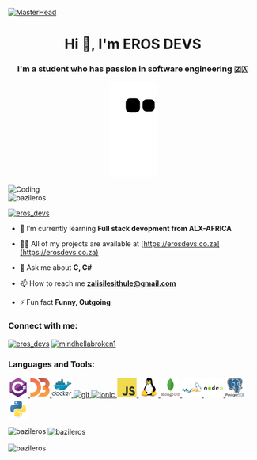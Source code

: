 [![MasterHead](https://images.pexels.com/photos/15791540/pexels-photo-15791540.png?auto=compress&cs=tinysrgb&w=1260&h=750&dpr=2)](https://github.com/bazileros)<h1 align="center">Hi 👋, I'm EROS DEVS</h1>
<h3 align="center">I'm a student who has passion in software engineering  🇿🇦</h3>
</h2>
<p align="center">
  <img src="https://github.com/elvisndungu/elvisndungu/raw/output/github-contribution-grid-snake.svg" alt="snake"></center>
</p>
<img align="right" alt="Coding" width="3000"<img src='https://www.linkpicture.com/q/20230303_103229_0000.png' type='image'></a>

<p align="left"> <img src="https://komarev.com/ghpvc/?username=bazileros&label=Profile%20visits&color=00ff00&style=flat-square" alt="bazileros" /> </p>

<p align="left"> <a href="https://twitter.com/eros_devs" target="blank"><img src="https://img.shields.io/twitter/follow/eros_devs?logo=twitter&style=for-the-badge" alt="eros_devs" /></a> </p>

- 🌱 I’m currently learning **Full stack devopment from ALX-AFRICA**

- 👨‍💻 All of my projects are available at [https://erosdevs.co.za](https://erosdevs.co.za)

- 💬 Ask me about **C, C#**

- 📫 How to reach me **zalisilesithule@gmail.com**

- ⚡ Fun fact **Funny, Outgoing**

<h3 align="left">Connect with me:</h3>
<p align="left">
<a href="https://twitter.com/eros_devs" target="blank"><img align="center" src="https://raw.githubusercontent.com/rahuldkjain/github-profile-readme-generator/master/src/images/icons/Social/twitter.svg" alt="eros_devs" height="30" width="40" /></a>
<a href="https://instagram.com/mindhellabroken1" target="blank"><img align="center" src="https://raw.githubusercontent.com/rahuldkjain/github-profile-readme-generator/master/src/images/icons/Social/instagram.svg" alt="mindhellabroken1" height="30" width="40" /></a>
</p>

<h3 align="left">Languages and Tools:</h3>
<p align="left"> <a href="https://www.w3schools.com/cs/" target="_blank" rel="noreferrer"> <img src="https://raw.githubusercontent.com/devicons/devicon/master/icons/csharp/csharp-original.svg" alt="csharp" width="40" height="40"/> </a> <a href="https://d3js.org/" target="_blank" rel="noreferrer"> <img src="https://raw.githubusercontent.com/devicons/devicon/master/icons/d3js/d3js-original.svg" alt="d3js" width="40" height="40"/> </a> <a href="https://www.docker.com/" target="_blank" rel="noreferrer"> <img src="https://raw.githubusercontent.com/devicons/devicon/master/icons/docker/docker-original-wordmark.svg" alt="docker" width="40" height="40"/> </a> <a href="https://git-scm.com/" target="_blank" rel="noreferrer"> <img src="https://www.vectorlogo.zone/logos/git-scm/git-scm-icon.svg" alt="git" width="40" height="40"/> </a> <a href="https://ionicframework.com" target="_blank" rel="noreferrer"> <img src="https://upload.wikimedia.org/wikipedia/commons/d/d1/Ionic_Logo.svg" alt="ionic" width="40" height="40"/> </a> <a href="https://developer.mozilla.org/en-US/docs/Web/JavaScript" target="_blank" rel="noreferrer"> <img src="https://raw.githubusercontent.com/devicons/devicon/master/icons/javascript/javascript-original.svg" alt="javascript" width="40" height="40"/> </a> <a href="https://www.linux.org/" target="_blank" rel="noreferrer"> <img src="https://raw.githubusercontent.com/devicons/devicon/master/icons/linux/linux-original.svg" alt="linux" width="40" height="40"/> </a> <a href="https://www.mongodb.com/" target="_blank" rel="noreferrer"> <img src="https://raw.githubusercontent.com/devicons/devicon/master/icons/mongodb/mongodb-original-wordmark.svg" alt="mongodb" width="40" height="40"/> </a> <a href="https://www.mysql.com/" target="_blank" rel="noreferrer"> <img src="https://raw.githubusercontent.com/devicons/devicon/master/icons/mysql/mysql-original-wordmark.svg" alt="mysql" width="40" height="40"/> </a> <a href="https://nodejs.org" target="_blank" rel="noreferrer"> <img src="https://raw.githubusercontent.com/devicons/devicon/master/icons/nodejs/nodejs-original-wordmark.svg" alt="nodejs" width="40" height="40"/> </a> <a href="https://www.postgresql.org" target="_blank" rel="noreferrer"> <img src="https://raw.githubusercontent.com/devicons/devicon/master/icons/postgresql/postgresql-original-wordmark.svg" alt="postgresql" width="40" height="40"/> </a> <a href="https://www.python.org" target="_blank" rel="noreferrer"> <img src="https://raw.githubusercontent.com/devicons/devicon/master/icons/python/python-original.svg" alt="python" width="40" height="40"/> </a> </p>

<p><img align="left" src="https://github-readme-stats.vercel.app/api/top-langs?username=bazileros&show_icons=true&theme=cobalt&hide_border=true&locale=en&layout=compact" alt="bazileros" /></p>

<p>&nbsp;<img align="center" src="https://github-readme-stats.vercel.app/api?username=bazileros&show_icons=true&title_color=000000&text_color=ffffff&bg_color=05013d&hide_border=true&locale=en" alt="bazileros" /></p>

<p><img align="center" src="https://github-readme-streak-stats.herokuapp.com/?user=bazileros&theme=dark" alt="bazileros" /></p>
